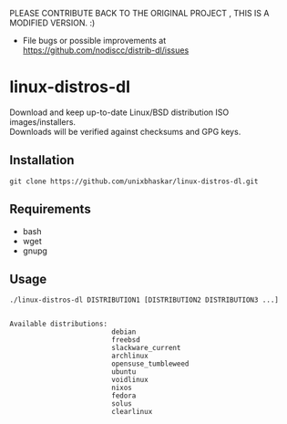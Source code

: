 PLEASE CONTRIBUTE BACK TO THE ORIGINAL PROJECT , THIS IS A MODIFIED VERSION. :)

 * File bugs or possible improvements at https://github.com/nodiscc/distrib-dl/issues

# linux-distros-dl

Download and keep up-to-date Linux/BSD distribution ISO images/installers.  
Downloads will be verified against checksums and GPG keys.  

## Installation

`git clone https://github.com/unixbhaskar/linux-distros-dl.git`

## Requirements

 * bash
 * wget
 * gnupg

## Usage

```
./linux-distros-dl DISTRIBUTION1 [DISTRIBUTION2 DISTRIBUTION3 ...]


Available distributions: 
                         debian
                         freebsd
                         slackware_current
                         archlinux
                         opensuse_tumbleweed
                         ubuntu
                         voidlinux
                         nixos
                         fedora
                         solus
                         clearlinux